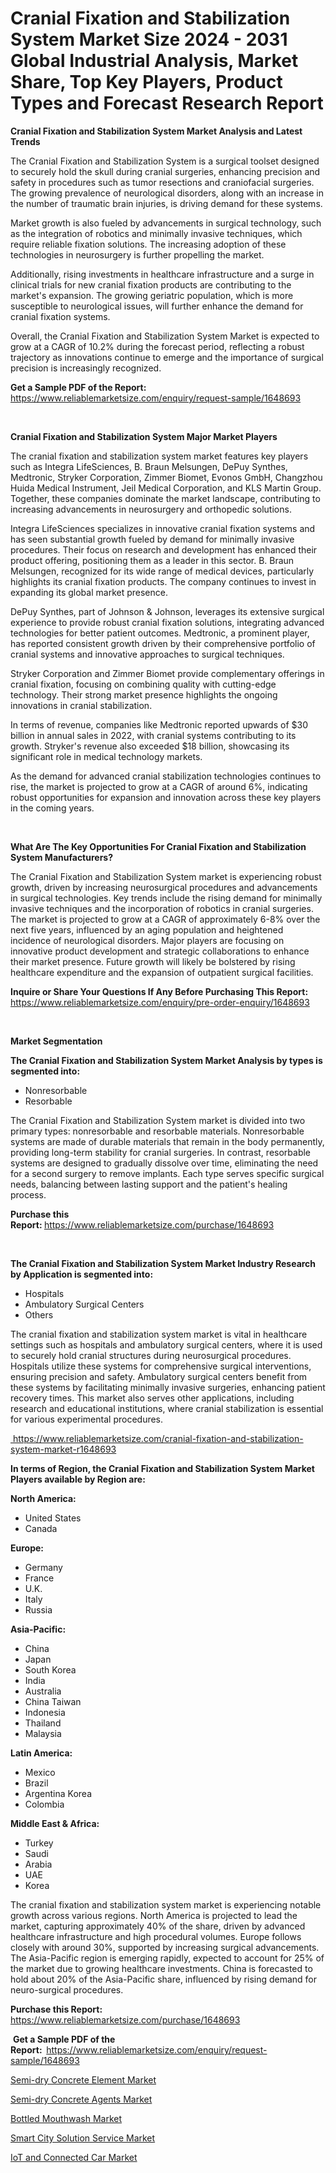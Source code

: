 <p><h1>Cranial Fixation and Stabilization System Market Size 2024 - 2031 Global Industrial Analysis, Market Share, Top Key Players, Product Types and Forecast Research Report</h1></p><p><strong>Cranial Fixation and Stabilization System Market Analysis and Latest Trends</strong></p>
<p><p>The Cranial Fixation and Stabilization System is a surgical toolset designed to securely hold the skull during cranial surgeries, enhancing precision and safety in procedures such as tumor resections and craniofacial surgeries. The growing prevalence of neurological disorders, along with an increase in the number of traumatic brain injuries, is driving demand for these systems. </p><p>Market growth is also fueled by advancements in surgical technology, such as the integration of robotics and minimally invasive techniques, which require reliable fixation solutions. The increasing adoption of these technologies in neurosurgery is further propelling the market. </p><p>Additionally, rising investments in healthcare infrastructure and a surge in clinical trials for new cranial fixation products are contributing to the market's expansion. The growing geriatric population, which is more susceptible to neurological issues, will further enhance the demand for cranial fixation systems. </p><p>Overall, the Cranial Fixation and Stabilization System Market is expected to grow at a CAGR of 10.2% during the forecast period, reflecting a robust trajectory as innovations continue to emerge and the importance of surgical precision is increasingly recognized.</p></p>
<p><strong>Get a Sample PDF of the Report:&nbsp;</strong> <a href="https://www.reliablemarketsize.com/enquiry/request-sample/1648693?utm_campaign=1518&utm_medium=2&utm_source=Github&utm_content=ia&utm_term=15102024&utm_id=cranial-fixation-and-stabilization-system">https://www.reliablemarketsize.com/enquiry/request-sample/1648693</a></p>
<p>&nbsp;</p>
<p><strong>Cranial Fixation and Stabilization System Major Market Players</strong></p>
<p><p>The cranial fixation and stabilization system market features key players such as Integra LifeSciences, B. Braun Melsungen, DePuy Synthes, Medtronic, Stryker Corporation, Zimmer Biomet, Evonos GmbH, Changzhou Huida Medical Instrument, Jeil Medical Corporation, and KLS Martin Group. Together, these companies dominate the market landscape, contributing to increasing advancements in neurosurgery and orthopedic solutions.</p><p>Integra LifeSciences specializes in innovative cranial fixation systems and has seen substantial growth fueled by demand for minimally invasive procedures. Their focus on research and development has enhanced their product offering, positioning them as a leader in this sector. B. Braun Melsungen, recognized for its wide range of medical devices, particularly highlights its cranial fixation products. The company continues to invest in expanding its global market presence.</p><p>DePuy Synthes, part of Johnson & Johnson, leverages its extensive surgical experience to provide robust cranial fixation solutions, integrating advanced technologies for better patient outcomes. Medtronic, a prominent player, has reported consistent growth driven by their comprehensive portfolio of cranial systems and innovative approaches to surgical techniques.</p><p>Stryker Corporation and Zimmer Biomet provide complementary offerings in cranial fixation, focusing on combining quality with cutting-edge technology. Their strong market presence highlights the ongoing innovations in cranial stabilization.</p><p>In terms of revenue, companies like Medtronic reported upwards of $30 billion in annual sales in 2022, with cranial systems contributing to its growth. Stryker's revenue also exceeded $18 billion, showcasing its significant role in medical technology markets.</p><p>As the demand for advanced cranial stabilization technologies continues to rise, the market is projected to grow at a CAGR of around 6%, indicating robust opportunities for expansion and innovation across these key players in the coming years.</p></p>
<p>&nbsp;</p>
<p><strong>What Are The Key Opportunities For Cranial Fixation and Stabilization System Manufacturers?</strong></p>
<p><p>The Cranial Fixation and Stabilization System market is experiencing robust growth, driven by increasing neurosurgical procedures and advancements in surgical technologies. Key trends include the rising demand for minimally invasive techniques and the incorporation of robotics in cranial surgeries. The market is projected to grow at a CAGR of approximately 6-8% over the next five years, influenced by an aging population and heightened incidence of neurological disorders. Major players are focusing on innovative product development and strategic collaborations to enhance their market presence. Future growth will likely be bolstered by rising healthcare expenditure and the expansion of outpatient surgical facilities.</p></p>
<p><strong>Inquire or Share Your Questions If Any Before Purchasing This Report:</strong> <a href="https://www.reliablemarketsize.com/enquiry/pre-order-enquiry/1648693?utm_campaign=1518&utm_medium=2&utm_source=Github&utm_content=ia&utm_term=15102024&utm_id=cranial-fixation-and-stabilization-system">https://www.reliablemarketsize.com/enquiry/pre-order-enquiry/1648693</a></p>
<p>&nbsp;</p>
<p><strong>Market Segmentation</strong></p>
<p><strong>The Cranial Fixation and Stabilization System Market Analysis by types is segmented into:</strong></p>
<p><ul><li>Nonresorbable</li><li>Resorbable</li></ul></p>
<p><p>The Cranial Fixation and Stabilization System market is divided into two primary types: nonresorbable and resorbable materials. Nonresorbable systems are made of durable materials that remain in the body permanently, providing long-term stability for cranial surgeries. In contrast, resorbable systems are designed to gradually dissolve over time, eliminating the need for a second surgery to remove implants. Each type serves specific surgical needs, balancing between lasting support and the patient's healing process.</p></p>
<p><strong>Purchase this Report:&nbsp;</strong><a href="https://www.reliablemarketsize.com/purchase/1648693?utm_campaign=1518&utm_medium=2&utm_source=Github&utm_content=ia&utm_term=15102024&utm_id=cranial-fixation-and-stabilization-system">https://www.reliablemarketsize.com/purchase/1648693</a></p>
<p>&nbsp;</p>
<p><strong>The Cranial Fixation and Stabilization System Market Industry Research by Application is segmented into:</strong></p>
<p><ul><li>Hospitals</li><li>Ambulatory Surgical Centers</li><li>Others</li></ul></p>
<p><p>The cranial fixation and stabilization system market is vital in healthcare settings such as hospitals and ambulatory surgical centers, where it is used to securely hold cranial structures during neurosurgical procedures. Hospitals utilize these systems for comprehensive surgical interventions, ensuring precision and safety. Ambulatory surgical centers benefit from these systems by facilitating minimally invasive surgeries, enhancing patient recovery times. This market also serves other applications, including research and educational institutions, where cranial stabilization is essential for various experimental procedures.</p></p>
<p><a href="https://www.reliablemarketsize.com/cranial-fixation-and-stabilization-system-market-r1648693?utm_campaign=1518&utm_medium=2&utm_source=Github&utm_content=ia&utm_term=15102024&utm_id=cranial-fixation-and-stabilization-system">&nbsp;https://www.reliablemarketsize.com/cranial-fixation-and-stabilization-system-market-r1648693</a></p>
<p><strong>In terms of Region, the Cranial Fixation and Stabilization System Market Players available by Region are:</strong></p>
<p>
    <p> <strong> North America: </strong>
        <ul>
            <li>United States</li>
            <li>Canada</li>
        </ul>
        </p> 
    <p> <strong> Europe: </strong>
        <ul>
            <li>Germany</li>
            <li>France</li>
            <li>U.K.</li>
            <li>Italy</li>
            <li>Russia</li>
        </ul>
        </p> 
    <p> <strong> Asia-Pacific: </strong>
        <ul>
            <li>China</li>
            <li>Japan</li>
            <li>South Korea</li>
            <li>India</li>
            <li>Australia</li>
            <li>China Taiwan</li>
            <li>Indonesia</li>
            <li>Thailand</li>
            <li>Malaysia</li>
        </ul>
        </p> 
    <p> <strong> Latin America: </strong>
        <ul>
            <li>Mexico</li>
            <li>Brazil</li>
            <li>Argentina Korea</li>
            <li>Colombia</li>
        </ul>
        </p> 
    <p> <strong> Middle East & Africa: </strong>
        <ul>
            <li>Turkey</li>
            <li>Saudi</li>
            <li>Arabia</li>
            <li>UAE</li>
            <li>Korea</li>
        </ul>
    </p>
    </p>
<p><p>The cranial fixation and stabilization system market is experiencing notable growth across various regions. North America is projected to lead the market, capturing approximately 40% of the share, driven by advanced healthcare infrastructure and high procedural volumes. Europe follows closely with around 30%, supported by increasing surgical advancements. The Asia-Pacific region is emerging rapidly, expected to account for 25% of the market due to growing healthcare investments. China is forecasted to hold about 20% of the Asia-Pacific share, influenced by rising demand for neuro-surgical procedures.</p></p>
<p><strong>Purchase this Report: </strong><a href="https://www.reliablemarketsize.com/purchase/1648693?utm_campaign=1518&utm_medium=2&utm_source=Github&utm_content=ia&utm_term=15102024&utm_id=cranial-fixation-and-stabilization-system">https://www.reliablemarketsize.com/purchase/1648693</a></p>
<p>&nbsp;<strong>Get a Sample PDF of the Report:&nbsp;&nbsp;</strong><a href="https://www.reliablemarketsize.com/enquiry/request-sample/1648693?utm_campaign=1518&utm_medium=2&utm_source=Github&utm_content=ia&utm_term=15102024&utm_id=cranial-fixation-and-stabilization-system">https://www.reliablemarketsize.com/enquiry/request-sample/1648693</a></p>
<p><strong></strong></p>
<p><p><a href="https://www.linkedin.com/pulse/semi-dry-concrete-element-market-global-regional-analysis-gqace?trk=public_post_embed_feed-article-content&utm_campaign=1518&utm_medium=2&utm_source=Github&utm_content=ia&utm_term=15102024&utm_id=cranial-fixation-and-stabilization-system">Semi-dry Concrete Element Market</a></p><p><a href="https://www.linkedin.com/pulse/semi-dry-concrete-agents-market-investigation-industry-eccle?trk=public_post_embed_feed-article-content&utm_campaign=1518&utm_medium=2&utm_source=Github&utm_content=ia&utm_term=15102024&utm_id=cranial-fixation-and-stabilization-system">Semi-dry Concrete Agents Market</a></p><p><a href="https://www.linkedin.com/pulse/bottled-mouthwash-market-growth-outlook-from-2024-2031-projecting-8sgne?trk=public_post_embed_feed-article-content&utm_campaign=1518&utm_medium=2&utm_source=Github&utm_content=ia&utm_term=15102024&utm_id=cranial-fixation-and-stabilization-system">Bottled Mouthwash Market</a></p><p><a href="https://www.linkedin.com/pulse/smart-city-solution-service-market-strategic-insights-product-mvmqe?utm_campaign=1518&utm_medium=2&utm_source=Github&utm_content=ia&utm_term=15102024&utm_id=cranial-fixation-and-stabilization-system">Smart City Solution Service Market</a></p><p><a href="https://www.linkedin.com/pulse/iot-connected-car-market-innovations-trends-comprehensive-study-ejqoe?trk=public_post_embed_feed-article-content&utm_campaign=1518&utm_medium=2&utm_source=Github&utm_content=ia&utm_term=15102024&utm_id=cranial-fixation-and-stabilization-system">IoT and Connected Car Market</a></p></p>